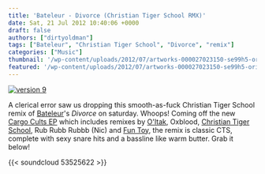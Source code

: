 ```yaml
---
title: 'Bateleur - Divorce (Christian Tiger School RMX)'
date: Sat, 21 Jul 2012 10:40:06 +0000
draft: false
authors: ["dirtyoldman"]
tags: ["Bateleur", "Christian Tiger School", "Divorce", "remix"]
categories: ["Music"]
thumbnail: '/wp-content/uploads/2012/07/artworks-000027023150-se99h5-original-150x150.jpg'
featured: '/wp-content/uploads/2012/07/artworks-000027023150-se99h5-original-304x190.jpg'
---
```


[![](/wp-content/uploads/2012/07/artworks-000027023150-se99h5-original-e1342867105930.jpg "version 9")](/2012/07/21/bateleur-divorce-christian-tiger-school-rmx/version-9/)

A clerical error saw us dropping this smooth-as-fuck Christian Tiger School remix of [Bateleur](https://www.facebook.com/bateleurband)'s _Divorce_ on saturday. Whoops! Coming off the new [Cargo Cults EP](http://bateleurband.bandcamp.com/) which includes remixes by [O'ltak](https://www.facebook.com/oltak87), Oxblood, [Christian Tiger School](https://www.facebook.com/christiantigerschool), Rub Rubb Rubbb (Nic) and [Fun Toy](https://www.facebook.com/FreeFunToy), the remix is classic CTS, complete with sexy snare hits and a bassline like warm butter. Grab it below!

{{< soundcloud 53525622 >}}
